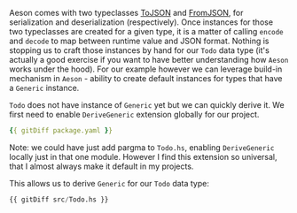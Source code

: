 Aeson comes with two typeclasses [ToJSON](http://hackage.haskell.org/package/aeson-1.4.6.0/docs/Data-Aeson.html#t:ToJSON) and [FromJSON](http://hackage.haskell.org/package/aeson-1.4.6.0/docs/Data-Aeson.html#t:FromJSON), for serialization and deserialization (respectively). Once instances for those two typeclasses are created for a given type, it is a matter of calling `encode` and `decode` to map between runtime value and JSON format.
Nothing is stopping us to craft those instances by hand for our `Todo` data type (it's actually a good exercise if you want to have better understanding how `Aeson` works under the hood). For our example however we can leverage build-in mechanism in `Aeson` - ability to create default instances for types that have a `Generic` instance.

`Todo` does not have instance of `Generic` yet but we can quickly derive it. We first need to enable `DeriveGeneric` extension globally for our project.

```yaml
{{ gitDiff package.yaml }}
```

Note: we could have just add pargma to `Todo.hs`, enabling `DeriveGeneric` locally just in that one module. However I find this extension so universal, that I almost always make it default in my projects.

This allows us to derive `Generic` for our `Todo` data type:

```haskell
{{ gitDiff src/Todo.hs }}
```
